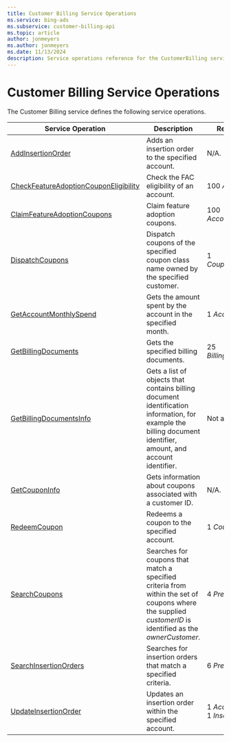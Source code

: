 ```yaml
---
title: Customer Billing Service Operations
ms.service: bing-ads
ms.subservice: customer-billing-api
ms.topic: article
author: jonmeyers
ms.author: jonmeyers
ms.date: 11/13/2024
description: Service operations reference for the CustomerBilling service.
---
```

# Customer Billing Service Operations
The Customer Billing service defines the following service operations.

|Service Operation|Description|Request Limits|
|---|---|---|
|[AddInsertionOrder](addinsertionorder.md)|Adds an insertion order to the specified account.|N/A.|
|[CheckFeatureAdoptionCouponEligibility](checkfeatureadoptioncouponeligibility.md)|Check the FAC eligibility of an account.|100 *AccountIds*|
|[ClaimFeatureAdoptionCoupons](claimfeatureadoptioncoupons.md)|Claim feature adoption coupons.|100 *AccountCouponPairs*|
|[DispatchCoupons](dispatchcoupons.md)|Dispatch coupons of the specified coupon class name owned by the specified customer.|1 *CouponClassName*|
|[GetAccountMonthlySpend](getaccountmonthlyspend.md)|Gets the amount spent by the account in the specified month.|1 *AccountId*|
|[GetBillingDocuments](getbillingdocuments.md)|Gets the specified billing documents.|25 *BillingDocumentInfo*|
|[GetBillingDocumentsInfo](getbillingdocumentsinfo.md)|Gets a list of objects that contains billing document identification information, for example the billing document identifier, amount, and account identifier.|Not applicable.|
|[GetCouponInfo](getcouponinfo.md)|Gets information about coupons associated with a customer ID.|N/A.|
|[RedeemCoupon](redeemcoupon.md)|Redeems a coupon to the specified account.|1 *CouponCode*|
|[SearchCoupons](searchcoupons.md)|Searches for coupons that match a specified criteria from within the set of coupons where the supplied *customerID* is identified as the *ownerCustomer*.|4 *Predicates*|
|[SearchInsertionOrders](searchinsertionorders.md)|Searches for insertion orders that match a specified criteria.|6 *Predicates*|
|[UpdateInsertionOrder](updateinsertionorder.md)|Updates an insertion order within the specified account.|1 *AccountId*<br/>1 *InsertionOrder*|
